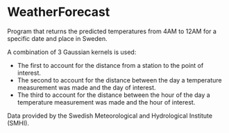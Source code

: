 # WeatherForecast
Program that returns the predicted temperatures from 4AM to 12AM for a specific date and place in Sweden.

A combination of 3 Gaussian kernels is used:
* The first to account for the distance from a station to the point of interest.
* The second to account for the distance between the day a temperature measurement was made and the day of interest.
* The third to account for the distance between the hour of the day a temperature measurement was made and the hour of interest.


Data provided by the Swedish Meteorological and Hydrological Institute (SMHI).
